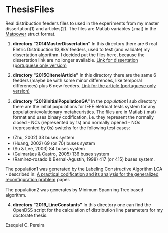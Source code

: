 # ThesisFiles
Real distribuction feeders files to used in the experiments from my master dissertation(1) and articles(2). The files are Matlab variables (.mat) in the [Matpower](www.pserc.cornell.edu/matpower) struct format. 

1. **directory "2014MasterDissertation"**
In this directory there are 6 real Eletric Distribuction 13,8kV feeders, used to test (and validate) my dissertation algorithm. I decided put the files here, because the dissertation link are no longer available.
[Link for dissertation (portuguese only version)](https://www.academia.edu/31522032/Reconfigura%C3%A7%C3%A3o_de_Redes_de_Distribui%C3%A7%C3%A3o_de_Energia_El%C3%A9trica_para_Minimiza%C3%A7%C3%A3o_de_Perdas_T%C3%A9cnicas)

2. **directory "2015CitenelArticle"**
In this directory there are the same 6 feeders (maybe be with some minor differences, like temporal differences) plus 6 new feeders. 
[Link for the article (portuguese only version)](https://www.academia.edu/25755758/Reconfigura%C3%A7%C3%A3o_de_Redes_de_Distribui%C3%A7%C3%A3o_para_a_Minimiza%C3%A7%C3%A3o_de_Perdas_T%C3%A9cnicas_-_P_and_D317)

3. **directory "2019InitialPopulationGA"**
In the *population1* sub directory there are the initial populations for IEEE eletrical tests system for any population/evolutionary metaheuristics. The files are in Matlab (.mat) format and uses binary codification, i.e. they represent the normally closed - NCs (represented by 1s) and normally opened - NOs (represented by 0s) switchs for the following test cases:  
* (Zhu, 2002) 33 buses system
* (Huang, 2002) 69 (or 70) buses system
* (Su & Lee, 2003) 84 buses system
* (Guimarães & Castro, 2005) 136 buses system
* (Ramirez-rosado & Bernal-Agustín, 1998) 417 (or 415) buses system. 
 
The population1 was generated by the Labeling Constructive Algorithm LCA - described in: [A practical codification and its analysis for the generalized reconfiguration problem](https://www.sciencedirect.com/science/article/abs/pii/S0378779612003549) paper.

The population2 was generates by Minimum Spanning Tree based algorithm.
 
 4. **directory "2019_LineConstants"**
 In this directory one can find the OpenDSS script for the calculation of distribution line parameters for my doctorate thesis. 

Ezequiel C. Pereira
